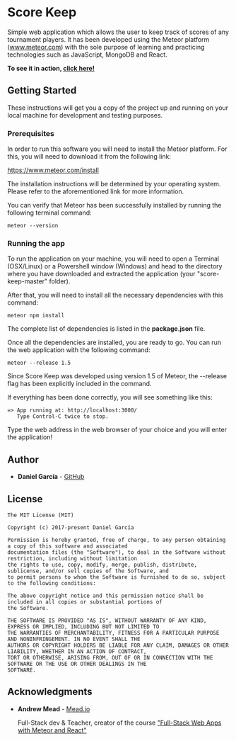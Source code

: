 # Score Keep

Simple web application which allows the user to keep track of scores of any tournament players.
It has been developed using the Meteor platform (www.meteor.com) with the sole purpose of learning and practicing technologies such as JavaScript, MongoDB and React.

**To see it in action, [click here!](https://score-keep-dg.herokuapp.com)**

## Getting Started

These instructions will get you a copy of the project up and running on your local machine for development and testing purposes.

### Prerequisites

In order to run this software you will need to install the Meteor platform. For this, you will need to download it from the following link:

https://www.meteor.com/install

The installation instructions will be determined by your operating system. Please refer to the aforementioned link for more information.

You can verify that Meteor has been successfully installed by running the following terminal command:

 ```
 meteor --version
 ```

### Running the app

To run the application on your machine, you will need to open a Terminal (OSX/Linux) or a Powershell window (Windows) and head to the directory where you have downloaded and extracted the application (your "score-keep-master" folder).

After that, you will need to install all the necessary dependencies with this command:

```
meteor npm install
```

The complete list of dependencies is listed in the **package.json** file.

Once all the dependencies are installed, you are ready to go. You can run the web application with the following command:

```
meteor --release 1.5
```

Since Score Keep was developed using version 1.5 of Meteor, the --release flag has been explicitly included in the command.

If everything has been done correctly, you will see something like this:

```
=> App running at: http://localhost:3000/
   Type Control-C twice to stop.
```

Type the web address in the web browser of your choice and you will enter the application!

## Author

* **Daniel García** - [GitHub](https://github.com/dandev237)

## License

```
The MIT License (MIT)

Copyright (c) 2017-present Daniel García

Permission is hereby granted, free of charge, to any person obtaining a copy of this software and associated
documentation files (the "Software"), to deal in the Software without restriction, including without limitation
the rights to use, copy, modify, merge, publish, distribute, sublicense, and/or sell copies of the Software, and
to permit persons to whom the Software is furnished to do so, subject to the following conditions:

The above copyright notice and this permission notice shall be included in all copies or substantial portions of
the Software.

THE SOFTWARE IS PROVIDED "AS IS", WITHOUT WARRANTY OF ANY KIND, EXPRESS OR IMPLIED, INCLUDING BUT NOT LIMITED TO
THE WARRANTIES OF MERCHANTABILITY, FITNESS FOR A PARTICULAR PURPOSE AND NONINFRINGEMENT. IN NO EVENT SHALL THE
AUTHORS OR COPYRIGHT HOLDERS BE LIABLE FOR ANY CLAIM, DAMAGES OR OTHER LIABILITY, WHETHER IN AN ACTION OF CONTRACT,
TORT OR OTHERWISE, ARISING FROM, OUT OF OR IN CONNECTION WITH THE SOFTWARE OR THE USE OR OTHER DEALINGS IN THE
SOFTWARE.
```

## Acknowledgments

* **Andrew Mead** - [Mead.io](http://www.mead.io/)

  Full-Stack dev & Teacher, creator of the course ["Full-Stack Web Apps with Meteor and React"](https://www.udemy.com/meteor-react/)

